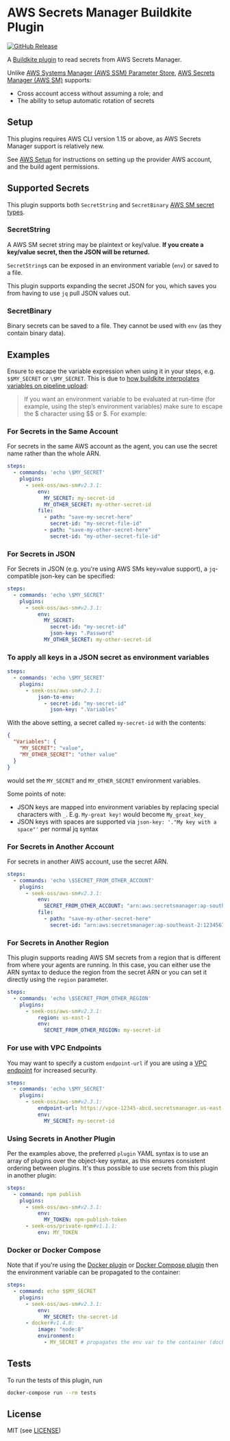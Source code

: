 # AWS Secrets Manager Buildkite Plugin

[![GitHub Release](https://img.shields.io/github/release/seek-oss/aws-sm-buildkite-plugin.svg)](https://github.com/seek-oss/aws-sm-buildkite-plugin/releases)

A [Buildkite plugin](https://buildkite.com/docs/agent/v3/plugins) to read secrets from AWS Secrets Manager.

Unlike [AWS Systems Manager (AWS SSM) Parameter Store](https://aws.amazon.com/systems-manager/), [AWS Secrets Manager (AWS SM)](https://aws.amazon.com/secrets-manager/) supports:

- Cross account access without assuming a role; and
- The ability to setup automatic rotation of secrets

## Setup

This plugins requires AWS CLI version 1.15 or above, as AWS Secrets Manager support is relatively new.

See [AWS Setup](./AWSSETUP.md) for instructions on setting up the provider AWS account, and the build agent permissions.

## Supported Secrets

This plugin supports both `SecretString` and `SecretBinary` [AWS SM secret types](https://docs.aws.amazon.com/secretsmanager/latest/apireference/API_GetSecretValue.html).

### SecretString

A AWS SM secret string may be plaintext or key/value. **If you create a key/value secret, then the JSON will be returned.**

`SecretString`s can be exposed in an environment variable (`env`) or saved to a file.

This plugin supports expanding the secret JSON for you, which saves you from having to use `jq` pull JSON values out.

### SecretBinary

Binary secrets can be saved to a file.
They cannot be used with `env` (as they contain binary data).

## Examples

Ensure to escape the variable expression when using it in your steps, e.g. `$$MY_SECRET` or `\$MY_SECRET`.
This is due to [how buildkite interpolates variables on pipeline upload](https://buildkite.com/docs/agent/v3/cli-pipeline#environment-variable-substitution):

> If you want an environment variable to be evaluated at run-time (for example, using the step’s environment variables) make sure to escape the $ character using $$ or \$. For example:

### For Secrets in the Same Account

For secrets in the same AWS account as the agent, you can use the secret name rather than the whole ARN.

```yml
steps:
  - commands: 'echo \$MY_SECRET'
    plugins:
      - seek-oss/aws-sm#v2.3.1:
          env:
            MY_SECRET: my-secret-id
            MY_OTHER_SECRET: my-other-secret-id
          file:
            - path: "save-my-secret-here"
              secret-id: "my-secret-file-id"
            - path: "save-my-other-secret-here"
              secret-id: "my-other-secret-file-id"
```

### For Secrets in JSON

For Secrets in JSON (e.g. you're using AWS SMs key=value support), a `jq`-compatible json-key can be specified:

```yml
steps:
  - commands: 'echo \$MY_SECRET'
    plugins:
      - seek-oss/aws-sm#v2.3.1:
          env:
            MY_SECRET:
              secret-id: "my-secret-id"
              json-key: ".Password"
            MY_OTHER_SECRET: my-other-secret-id
```

### To apply all keys in a JSON secret as environment variables

```yml
steps:
  - commands: 'echo \$MY_SECRET'
    plugins:
      - seek-oss/aws-sm#v2.3.1:
          json-to-env:
            - secret-id: "my-secret-id"
              json-key: ".Variables"
```

With the above setting, a secret called `my-secret-id` with the contents:

```json
{
  "Variables": {
    "MY_SECRET": "value",
    "MY_OTHER_SECRET": "other value"
  }
}
```

would set the `MY_SECRET` and `MY_OTHER_SECRET` environment variables.

Some points of note:

- JSON keys are mapped into environment variables by replacing special characters with `_`.
  E.g. `My-great key!` would become `My_great_key_`
- JSON keys with spaces are supported via `json-key: '."My key with a space"'` per normal jq syntax

### For Secrets in Another Account

For secrets in another AWS account, use the secret ARN.

```yml
steps:
  - commands: 'echo \$SECRET_FROM_OTHER_ACCOUNT'
    plugins:
      - seek-oss/aws-sm#v2.3.1:
          env:
            SECRET_FROM_OTHER_ACCOUNT: "arn:aws:secretsmanager:ap-southeast-2:1234567:secret:my-global-secret"
          file:
            - path: "save-my-other-secret-here"
              secret-id: "arn:aws:secretsmanager:ap-southeast-2:1234567:secret:my-global-file-secret"
```

### For Secrets in Another Region

This plugin supports reading AWS SM secrets from a region that is different from where your agents are running.
In this case, you can either use the ARN syntax to deduce the region from the secret ARN or you can set it directly using the `region` parameter.

```yml
steps:
  - commands: 'echo \$SECRET_FROM_OTHER_REGION'
    plugins:
      - seek-oss/aws-sm#v2.3.1:
          region: us-east-1
          env:
            SECRET_FROM_OTHER_REGION: my-secret-id
```

### For use with VPC Endpoints

You may want to specify a custom `endpoint-url` if you are using a [VPC endpoint](https://docs.aws.amazon.com/vpc/latest/userguide/vpc-endpoints.html)
for increased security.

```yml
steps:
  - commands: 'echo \$MY_SECRET'
    plugins:
      - seek-oss/aws-sm#v2.3.1:
          endpoint-url: https://vpce-12345-abcd.secretsmanager.us-east-1.vpce.amazonaws.com
          env:
            MY_SECRET: my-secret-id
```

### Using Secrets in Another Plugin

Per the examples above, the preferred `plugin` YAML syntax is to use an array of plugins over the object-key syntax, as this ensures consistent ordering between plugins.
It's thus possible to use secrets from this plugin in another plugin:

```yml
steps:
  - command: npm publish
    plugins:
      - seek-oss/aws-sm#v2.3.1:
          env:
            MY_TOKEN: npm-publish-token
      - seek-oss/private-npm#v1.1.1:
          env: MY_TOKEN
```

### Docker or Docker Compose

Note that if you're using the [Docker plugin](https://github.com/buildkite-plugins/docker-buildkite-plugin) or [Docker Compose plugin](https://github.com/buildkite-plugins/docker-compose-buildkite-plugin) then the environment variable can be propagated to the container:

```yml
steps:
  - command: echo $$MY_SECRET
    plugins:
      - seek-oss/aws-sm#v2.3.1:
          env:
            MY_SECRET: the-secret-id
      - docker#v1.4.0:
          image: "node:8"
          environment:
            - MY_SECRET # propagates the env var to the container (docker run -e MY_SECRET)
```

## Tests

To run the tests of this plugin, run

```sh
docker-compose run --rm tests
```

## License

MIT (see [LICENSE](LICENSE))
